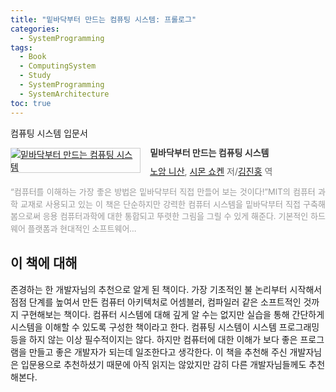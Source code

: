 ```yaml
---
title: "밑바닥부터 만드는 컴퓨팅 시스템: 프롤로그"
categories:
  - SystemProgramming
tags:
  - Book
  - ComputingSystem
  - Study
  - SystemProgramming
  - SystemArchitecture
toc: true
---
```


컴퓨팅 시스템 입문서

<div style="clear:left;text-align:left;"><div style="float:left;margin:0 15px 5px 0;"><a href="http://www.yes24.com/Product/Goods/71129079" style="display:inline-block;overflow:hidden;border:solid 1px #ccc;" target="_blank"><img style="margin:-1px;vertical-align:top;" src="http://image.yes24.com/goods/71129079/M" border="0" alt="밑바닥부터 만드는 컴퓨팅 시스템 "></a></div><div><p style="line-height:1.2em;color:#333;font-size:14px;font-weight:bold;">밑바닥부터 만드는 컴퓨팅 시스템 </p><p style="margin-top:5px;line-height:1.2em;color:#666;"><a href="http://www.yes24.com/SearchCorner/Result?domain=ALL&author_yn=Y&query=&auth_no=255462" target="_blank">노암 니산</a>, <a href="http://www.yes24.com/SearchCorner/Result?domain=ALL&author_yn=Y&query=&auth_no=255463" target="_blank">시몬 쇼켄</a> 저/<a href="http://www.yes24.com/SearchCorner/Result?domain=ALL&author_yn=Y&query=&auth_no=255464" target="_blank">김진홍</a> 역</p><p style="margin-top:14px;line-height:1.5em;text-align:justify;color:#999;font-size: 13px;">“컴퓨터를 이해하는 가장 좋은 방법은 밑바닥부터 직접 만들어 보는 것이다!”MIT의 컴퓨터 과학 교재로 사용되고 있는 이 책은 단순하지만 강력한 컴퓨터 시스템을 밑바닥부터 직접 구축해 봄으로써 응용 컴퓨터과학에 대한 통합되고 뚜렷한 그림을 그릴 수 있게 해준다. 기본적인 하드웨어 플랫폼과 현대적인 소프트웨어...</p></div></div>

## 이 책에 대해
존경하는 한 개발자님의 추천으로 알게 된 책이다. 가장 기초적인 불 논리부터 시작해서 점점 단계를 높여서 만든 컴퓨터 아키텍처로 어셈블러, 컴파일러 같은 소프트적인 것까지 구현해보는 책이다. 컴퓨터 시스템에 대해 깊게 알 수는 없지만 실습을 통해 간단하게 시스템을 이해할 수 있도록 구성한 책이라고 한다. 컴퓨팅 시스템이 시스템 프로그래밍 등을 하지 않는 이상 필수적이지는 않다. 하지만 컴퓨터에 대한 이해가 보다 좋은 프로그램을 만들고 좋은 개발자가 되는데 일조한다고 생각한다. 이 책을 추천해 주신 개발자님은 입문용으로 추천하셨기 때문에 아직 읽지는 않았지만 감히 다른 개발자님들께도 추천해본다.